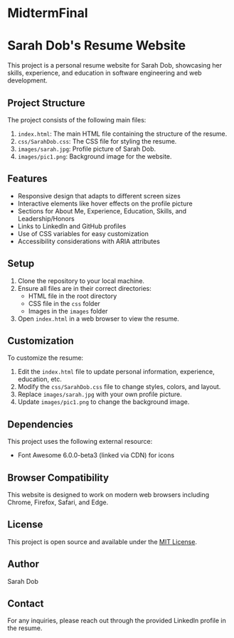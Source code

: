 # MidtermFinal
# Sarah Dob's Resume Website

This project is a personal resume website for Sarah Dob, showcasing her skills, experience, and education in software engineering and web development.

## Project Structure

The project consists of the following main files:

1. `index.html`: The main HTML file containing the structure of the resume.
2. `css/SarahDob.css`: The CSS file for styling the resume.
3. `images/sarah.jpg`: Profile picture of Sarah Dob.
4. `images/pic1.png`: Background image for the website.

## Features

- Responsive design that adapts to different screen sizes
- Interactive elements like hover effects on the profile picture
- Sections for About Me, Experience, Education, Skills, and Leadership/Honors
- Links to LinkedIn and GitHub profiles
- Use of CSS variables for easy customization
- Accessibility considerations with ARIA attributes

## Setup

1. Clone the repository to your local machine.
2. Ensure all files are in their correct directories:
   - HTML file in the root directory
   - CSS file in the `css` folder
   - Images in the `images` folder
3. Open `index.html` in a web browser to view the resume.

## Customization

To customize the resume:

1. Edit the `index.html` file to update personal information, experience, education, etc.
2. Modify the `css/SarahDob.css` file to change styles, colors, and layout.
3. Replace `images/sarah.jpg` with your own profile picture.
4. Update `images/pic1.png` to change the background image.

## Dependencies

This project uses the following external resource:

- Font Awesome 6.0.0-beta3 (linked via CDN) for icons

## Browser Compatibility

This website is designed to work on modern web browsers including Chrome, Firefox, Safari, and Edge.

## License

This project is open source and available under the [MIT License](LICENSE).

## Author

Sarah Dob

## Contact

For any inquiries, please reach out through the provided LinkedIn profile in the resume.